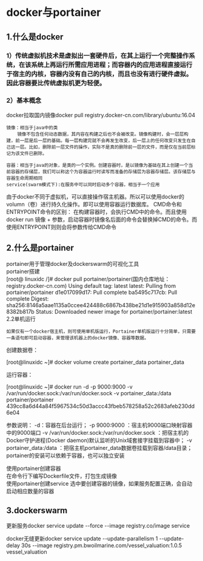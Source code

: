 # docker与portainer

## 1.什么是docker
### 1）传统虚拟机技术是虚拟出一套硬件后，在其上运行一个完整操作系统，在该系统上再运行所需应用进程；而容器内的应用进程直接运行于宿主的内核，容器内没有自己的内核，而且也没有进行硬件虚拟。因此容器要比传统虚拟机更为轻便。

### 2）基本概念
docker拉取国内镜像docker pull registry.docker-cn.com/library/ubuntu:16.04


	镜像：相当于java中的类
		镜像不包含任何动态数据，其内容在构建之后也不会被改变。镜像构建时，会一层层构建，前一层是后一层的基础。每一层构建完就不会再发生改变，后一层上的任何改变只发生在自己这一层。比如，删除前一层文件的操作，实际不是真的删除前一层的文件，而是仅在当前层标记为该文件已删除。
	
	容器：相当于java的对象，是类的一个实例。创建容器时，是以镜像为基础在其上创建一个当前容器的存储层，我们可以称这个为容器运行时读写而准备的存储层为容器存储层。该存储层与容器生命周期相同
	service(swarm模式下):在服务中可以同时启动多个容器，相当于一个应用
由于docker不同于虚拟机，可以直接操作宿主机器。所以可以使用docker的volumn（卷）进行持久化操作。即可以使用容器运行数据库。
	CMD命令和ENTRYPOINT命令的区别：
	在构建容器时，会执行CMD中的命令。而且使用docker run 镜像 + 参数，启动容器时镜像名后面的命令会替换掉CMD的命令。而使用ENTRYPOINT则则会将参数传给CMD命令


## 2.什么是portainer
portainer用于管理docker及dockerswarm的可视化工具<br>
portainer搭建<br>
[root@ linuxidc /]# docker pull portainer/portainer(国内仓库地址：registry.docker-cn.com)
Using default tag: latest
latest: Pulling from portainer/portainer
d1e017099d17: Pull complete
ba5495c717cb: Pull complete
Digest: sha256:8146a5aae1135a0ccee424488c6867b438be21d1e915903a858d12e8382b817b
Status: Downloaded newer image for portainer/portainer:latest
2.2单机运行

    如果仅有一个docker宿主机，则可使用单机版运行，Portainer单机版运行十分简单，只需要一条语句即可启动容器，来管理该机器上的docker镜像、容器等数据。

创建数据卷：

[root@linuxidc ~]# docker volume create portainer_data
portainer_data

运行容器：

[root@linuxidc ~]# docker run -d -p 9000:9000 -v /var/run/docker.sock:/var/run/docker.sock -v portainer_data:/data portainer/portainer
439cc8a6d44a84f5967534c50d3accc43fbeb578258a52c2683afeb230dd6e04

参数说明：
-d：容器在后台运行；
-p 9000:9000 ：宿主机9000端口映射容器中的9000端口
-v /var/run/docker.sock:/var/run/docker.sock ：把宿主机的Docker守护进程(Docker daemon)默认监听的Unix域套接字挂载到容器中；
-v portainer_data:/data ：把宿主机portainer_data数据卷挂载到容器/data目录；
portainer的安装可以依赖于容器，也可以独立安装

	
使用portainer创建容器<br/>
在命令行下编写Dockerfile文件，打包生成镜像<br/>
使用portainer创建service
选中要创建容器的镜像，如果服务配置正确，会自动启动相应数量的容器

## 3.dockerswarm
更新服务docker service update --force --image registry.co/image service

docker无缝更新docker service update --update-parallelism 1 --update-delay 30s --image registry.pm.bwoilmarine.com/vessel_valuation:1.0.5 vessel_valuation